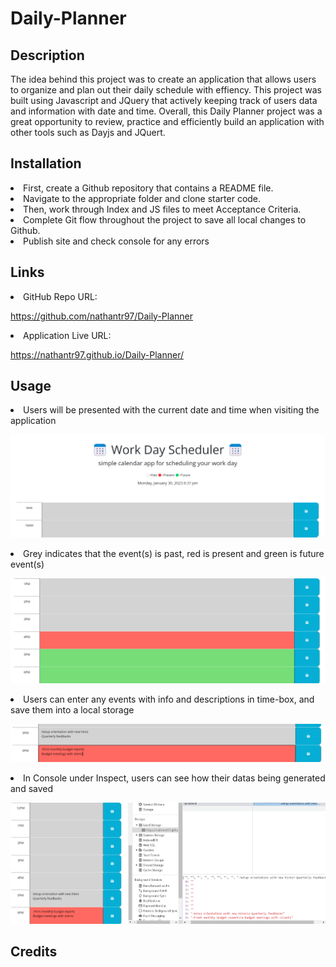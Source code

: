 # Daily-Planner

## Description

The idea behind this project was to create an application that allows users to organize and plan out their daily schedule with effiency. This project was built using Javascript and JQuery that actively keeping track of users data and information with date and time. Overall, this Daily Planner project was a great opportunity to review, practice and efficiently build an application with other tools such as Dayjs and JQuert. 

## Installation

<li> First, create a Github repository that contains a README file.</li>
<li> Navigate to the appropriate folder and clone starter code. </li>
<li> Then, work through Index and JS files to meet Acceptance Criteria. </li>
<li> Complete Git flow throughout the project to save all local changes to Github. </li>
<li> Publish site and check console for any errors </li>

## Links

<li> GitHub Repo URL: </li>

https://github.com/nathantr97/Daily-Planner

<li> Application Live URL: </li>

https://nathantr97.github.io/Daily-Planner/

## Usage
<li> Users will be presented with the current date and time when visiting the application </li>

![alt=main-page-with-date-time](/Assets/images/current-day-top-page.png)

<li> Grey indicates that the event(s) is past, red is present and green is future event(s) </li>

![alt=past-present-future-example](/Assets/images/past-present-future.png)

<li> Users can enter any events with info and descriptions in time-box, and save them into a local storage </li>

![alt=enter-text-and-save-example](/Assets/images/enter-task-example.png)

<li> In Console under Inspect, users can see how their datas being generated and saved </li>

![alt=console-example](/Assets/images/local-storage-data.png)



## Credits